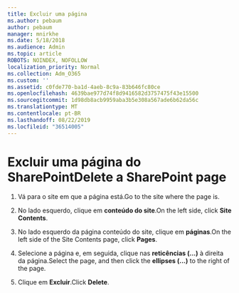 ```yaml
---
title: Excluir uma página
ms.author: pebaum
author: pebaum
manager: mnirkhe
ms.date: 5/18/2018
ms.audience: Admin
ms.topic: article
ROBOTS: NOINDEX, NOFOLLOW
localization_priority: Normal
ms.collection: Adm_O365
ms.custom: ''
ms.assetid: c0fde770-ba1d-4aeb-8c9a-83b646fc80ce
ms.openlocfilehash: 4639bae977d74f8d9416582d3757475f43e15500
ms.sourcegitcommit: 1d98db8acb9959aba3b5e308a567ade6b62da56c
ms.translationtype: MT
ms.contentlocale: pt-BR
ms.lasthandoff: 08/22/2019
ms.locfileid: "36514005"
---
```

# <a name="delete-a-sharepoint-page"></a><span data-ttu-id="4d0b7-102">Excluir uma página do SharePoint</span><span class="sxs-lookup"><span data-stu-id="4d0b7-102">Delete a SharePoint page</span></span>

1. <span data-ttu-id="4d0b7-103">Vá para o site em que a página está.</span><span class="sxs-lookup"><span data-stu-id="4d0b7-103">Go to the site where the page is.</span></span>
    
2. <span data-ttu-id="4d0b7-104">No lado esquerdo, clique em **conteúdo do site**.</span><span class="sxs-lookup"><span data-stu-id="4d0b7-104">On the left side, click **Site Contents**.</span></span> 
    
3. <span data-ttu-id="4d0b7-105">No lado esquerdo da página conteúdo do site, clique em **páginas**.</span><span class="sxs-lookup"><span data-stu-id="4d0b7-105">On the left side of the Site Contents page, click **Pages**.</span></span> 
    
4. <span data-ttu-id="4d0b7-106">Selecione a página e, em seguida, clique nas **reticências (...)** à direita da página.</span><span class="sxs-lookup"><span data-stu-id="4d0b7-106">Select the page, and then click the **ellipses (...)** to the right of the page.</span></span> 
    
5. <span data-ttu-id="4d0b7-107">Clique em **Excluir**.</span><span class="sxs-lookup"><span data-stu-id="4d0b7-107">Click **Delete**.</span></span> 
    

